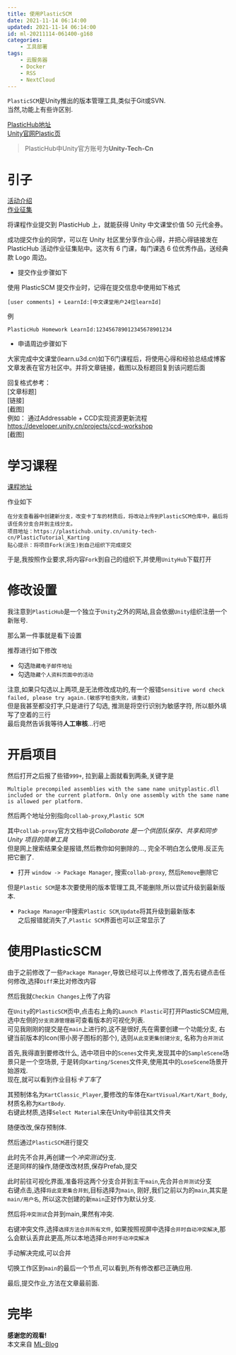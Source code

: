 ```yaml
---
title: 使用PlasticSCM
date: 2021-11-14 06:14:00
updated: 2021-11-14 06:14:00
id: ml-20211114-061400-g168
categories:
	- 工具部署
tags: 
    - 云服务器
	- Docker
	- RSS
	- NextCloud
---
```


`PlasticSCM`是Unity推出的版本管理工具,类似于Git或SVN.  
当然,功能上有些许区别.

[PlasticHub地址][plastichub_Link]   
[Unity官网Plastic页][Unity_Plastic_Link]  

> PlasticHub中Unity官方账号为**Unity-Tech-Cn**

<!--more-->

# 引子

[活动介绍][PlasticSCM_learn_Link]  
[作业征集][plastichub_learnActivity_Link]

将课程作业提交到 PlasticHub 上，就能获得 Unity 中文课堂价值 50 元代金券。

成功提交作业的同学，可以在 Unity 社区里分享作业心得，并把心得链接发在 PlasticHub 活动作业征集贴中。这次有 6 门课，每门课选 6 位优秀作品，送经典款 Logo 周边。

* 提交作业步骤如下

使用 PlasticSCM 提交作业时，记得在提交信息中使用如下格式
```
[user comments] + LearnId:[中文课堂用户24位learnId]
```
例
```
PlasticHub Homework LearnId:123456789012345678901234
```

* 申请周边步骤如下

大家完成中文课堂(learn.u3d.cn)如下6门课程后，将使用心得和经验总结成博客文章发表在官方社区中。并将文章链接，截图以及标题回复到该问题后面

回复格式参考：  
[文章标题]  
[链接]  
[截图]  
例如： 通过Addressable + CCD实现资源更新流程  
https://developer.unity.cn/projects/ccd-workshop  
[截图]    

# 学习课程

[课程地址][learn_PlasticSCM_Link]

作业如下
```
在分支查看器中创建新分支，改变卡丁车的材质后，将改动上传到PlasticSCM仓库中，最后将该任务分支合并到主线分支。
项目地址：https://plastichub.unity.cn/unity-tech-cn/PlasticTutorial_Karting
贴心提示：将项目Fork(派生)到自己组织下完成提交
```

于是,我按照作业要求,将内容`Fork`到自己的组织下,并使用`UnityHub`下载打开

# 修改设置

我注意到`PlasticHub`是一个独立于`Unity`之外的网站,且会依据`Unity`组织注册一个新账号.  

那么第一件事就是看下设置

推荐进行如下修改  
* 勾选`隐藏电子邮件地址`
* 勾选`隐藏个人资料页面中的活动`

注意,如果只勾选以上两项,是无法修改成功的,有一个报错`Sensitive word check failed, please try again.(敏感字检查失败，请重试)`  
但是我甚至都没打字,只是进行了勾选, 推测是将空行识别为敏感字符, 所以额外填写了空着的三行  
最后竟然告诉我等待**人工审核**...行吧

# 开启项目

然后打开之后报了些错`999+`, 拉到最上面就看到两条,关键字是  
```
Multiple precompiled assemblies with the same name unityplastic.dll included or the current platform. Only one assembly with the same name is allowed per platform.
```
然后两个地址分别指向`collab-proxy`,`Plastic SCM`  

其中`collab-proxy`官方文档中说*Collaborate 是一个供团队保存、共享和同步 Unity 项目的简单工具*  
但是网上搜索结果全是报错,然后教你如何删除的..., 完全不明白怎么使用.反正先把它删了.

* 打开 `window -> Package Manager`, 搜索`collab-proxy`, 然后`Remove`删除它  

但是`Plastic SCM`是本次要使用的版本管理工具,不能删除,所以尝试升级到最新版本.  
* `Package Manager`中搜索`Plastic SCM`,`Update`将其升级到最新版本  
之后报错就消失了,`Plastic SCM`界面也可以正常显示了

# 使用PlasticSCM

由于之前修改了一些`Package Manager`,导致已经可以上传修改了,首先右键点击任何修改,选择`Diff`来比对修改内容

然后我就`Checkin Changes`上传了内容

在`Unity`的`PlasticSCM`页中,点击右上角的`Launch Plastic`可打开PlasticSCM应用,选中左侧的`分支资源管理器`可查看版本的可视化列表.  
可见我刚刚的提交是在`main`上进行的,这不是很好,先在需要创建一个功能分支, 右键当前版本的Icon(带小房子图标的那个), 选则`从此变更集创建分支`, 名称为`合并测试`

首先,我得直到要修改什么, 选中项目中的`Scenes`文件夹,发现其中的`SampleScene`场景只是一个空场景, 于是转向`Karting/Scenes`文件夹,使用其中的`LoseScene`场景开始游戏.  
现在,就可以看到作业目标*卡丁车*了

其预制体名为`KartClassic_Player`,要修改的车体在`KartVisual/Kart/Kart_Body`, 材质名称为`KartBody`.  
右键此材质,选择`Select Material`来在Unity中前往其文件夹  

随便改改,保存预制体.

然后通过`PlasticSCM`进行提交

此时先不合并,再创建一个*冲突测试*分支.  
还是同样的操作,随便改改材质,保存Prefab,提交  

此时前往可视化界面,准备将这两个分支合并到主干`main`,先合并`合并测试`分支  
右键点击,选择`将此变更集合并到`,目标选择为`main`, 刚好,我们之前以为的`main`,其实是`main/用户名`, 所以这次创建的新`main`正好作为默认分支.

然后将`冲突测试`合并到main,果然有冲突.  

右键冲突文件,选择`选择方法合并所有文件`, 如果按照视屏中选择`合并时自动冲突解决`,那么会默认丢弃此更高,所以本地选择`合并时手动冲突解决`

手动解决完成,可以合并

切换工作区到`main`的最后一个节点,可以看到,所有修改都已正确应用.

最后,提交作业,方法在文章最前面.

# 完毕

**感谢您的观看!**  
本文来自 [ML-Blog][ML-Blog_Link]

<!-- 图片 -->


<!-- 链接 -->

[plastichub_Link]:https://plastichub.unity.cn/ "plastichub"
[Unity_Plastic_Link]:https://unity.cn/plasticscm "PlasticSCM (Unity项目版本控制系统)"
[PlasticSCM_learn_Link]:https://developer.unity.cn/projects/616fcf53edbc2a0021a91a35 "PlasticSCM 对应的云端项目托管协作平台联合Unity 中文课堂送福利啦！"
[plastichub_learnActivity_Link]:https://developer.unity.cn/ask/question/616d3238edbc2a34911c6381 "PlasticHub上线活动——作业征集"
[learn_PlasticSCM_Link]:https://learn.u3d.cn/tutorial/unityzui-xin-ban-ben-kong-zhi-xi-tong-plastic-scmxi-lie-ke "Unity最新版本控制系统Plastic SCM系列课"


<!-- 水印 -->
[ML-Blog_Link]:https://userminghaoli.github.io/ "我的博客"


